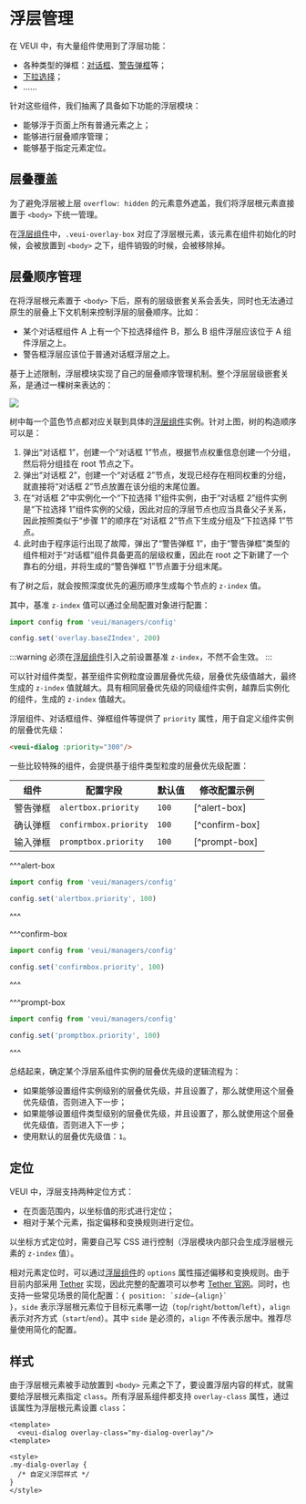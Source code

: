 # 浮层管理

在 VEUI 中，有大量组件使用到了浮层功能：

* 各种类型的弹框：[对话框](../components/dialog)、[警告弹框](../components/alert-box)等；
* [下拉选择](../components/select)；
* ……

针对这些组件，我们抽离了具备如下功能的浮层模块：

* 能够浮于页面上所有普通元素之上；
* 能够进行层叠顺序管理；
* 能够基于指定元素定位。

## 层叠覆盖

为了避免浮层被上层 `overflow: hidden` 的元素意外遮盖，我们将浮层根元素直接置于 `<body>` 下统一管理。

在[浮层组件](../components/overlay)中，`.veui-overlay-box` 对应了浮层根元素，该元素在组件初始化的时候，会被放置到 `<body>` 之下，组件销毁的时候，会被移除掉。

## 层叠顺序管理

在将浮层根元素置于 `<body>` 下后，原有的层级嵌套关系会丢失，同时也无法通过原生的层叠上下文机制来控制浮层的层叠顺序。比如：

* 某个对话框组件 A 上有一个下拉选择组件 B，那么 B 组件浮层应该位于 A 组件浮层之上。
* 警告框浮层应该位于普通对话框浮层之上。

基于上述限制，浮层模块实现了自己的层叠顺序管理机制。整个浮层层级嵌套关系，是通过一棵树来表达的：

<img class="preview hero" src="/images/development/advanced/overlay-tree.png">

树中每一个蓝色节点都对应关联到具体的[浮层组件](../componets/overlay)实例。针对上图，树的构造顺序可以是：

1. 弹出“对话框 1”，创建一个“对话框 1”节点，根据节点权重信息创建一个分组，然后将分组挂在 root 节点之下。
2. 弹出“对话框 2”，创建一个“对话框 2”节点，发现已经存在相同权重的分组，就直接将“对话框 2”节点放置在该分组的末尾位置。
3. 在“对话框 2”中实例化一个“下拉选择 1”组件实例，由于“对话框 2”组件实例是“下拉选择 1”组件实例的父级，因此对应的浮层节点也应当具备父子关系，因此按照类似于“步骤 1”的顺序在“对话框 2”节点下生成分组及“下拉选择 1”节点。
4. 此时由于程序运行出现了故障，弹出了“警告弹框 1”，由于“警告弹框”类型的组件相对于“对话框”组件具备更高的层级权重，因此在 root 之下新建了一个靠右的分组，并将生成的“警告弹框 1”节点置于分组末尾。

有了树之后，就会按照深度优先的遍历顺序生成每个节点的 `z-index` 值。

其中，基准 `z-index` 值可以通过全局配置对象进行配置：

```js
import config from 'veui/managers/config'

config.set('overlay.baseZIndex', 200)
```

:::warning
必须在[浮层组件](../components/overlay)引入之前设置基准 `z-index`，不然不会生效。
:::

可以针对组件类型，甚至组件实例粒度设置层叠优先级，层叠优先级值越大，最终生成的 `z-index` 值就越大。具有相同层叠优先级的同级组件实例，越靠后实例化的组件，生成的 `z-index` 值越大。

浮层组件、对话框组件、弹框组件等提供了 `priority` 属性，用于自定义组件实例的层叠优先级：

```html
<veui-dialog :priority="300"/>
```

一些比较特殊的组件，会提供基于组件类型粒度的层叠优先级配置：

| 组件 | 配置字段 | 默认值 | 修改配置示例 |
| -- | -- | -- | -- |
| 警告弹框 | `alertbox.priority` | `100` | [^alert-box] |
| 确认弹框 | `confirmbox.priority` | `100` | [^confirm-box] |
| 输入弹框 | `promptbox.priority` | `100` | [^prompt-box] |

^^^alert-box
```js
import config from 'veui/managers/config'

config.set('alertbox.priority', 100)
```
^^^

^^^confirm-box
```js
import config from 'veui/managers/config'

config.set('confirmbox.priority', 100)
```
^^^

^^^prompt-box
```js
import config from 'veui/managers/config'

config.set('promptbox.priority', 100)
```
^^^

总结起来，确定某个浮层系组件实例的层叠优先级的逻辑流程为：

* 如果能够设置组件实例级别的层叠优先级，并且设置了，那么就使用这个层叠优先级值，否则进入下一步；
* 如果能够设置组件类型级别的层叠优先级，并且设置了，那么就使用这个层叠优先级值，否则进入下一步；
* 使用默认的层叠优先级值：`1`。

## 定位

VEUI 中，浮层支持两种定位方式：

* 在页面范围内，以坐标值的形式进行定位；
* 相对于某个元素，指定偏移和变换规则进行定位。

以坐标方式定位时，需要自己写 CSS 进行控制（浮层模块内部只会生成浮层根元素的 `z-index` 值）。

相对元素定位时，可以通过[浮层组件](../components/overlay)的 `options` 属性描述偏移和变换规则。由于目前内部采用 [Tether](http://tether.io/) 实现，因此完整的配置项可以参考 [Tether 官网](http://tether.io/#options)。同时，也支持一些常见场景的简化配置：<code>{ position: &#0096;${side}-${align}&#0096; }</code>，`side` 表示浮层根元素位于目标元素哪一边（`top`/`right`/`bottom`/`left`），`align` 表示对齐方式（`start`/`end`）。其中 `side` 是必须的，`align` 不传表示居中。推荐尽量使用简化的配置。

## 样式

由于浮层根元素被手动放置到 `<body>` 元素之下了，要设置浮层内容的样式，就需要给浮层根元素指定 `class`。所有浮层系组件都支持 `overlay-class` 属性，通过该属性为浮层根元素设置 `class`：

```vue
<template>
  <veui-dialog overlay-class="my-dialog-overlay"/>
<template>

<style>
.my-dialg-overlay {
  /* 自定义浮层样式 */
}
</style>
```
